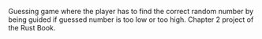 Guessing game where the player has to find the correct random number by being guided if guessed number is too low or too high. Chapter 2 project of the Rust Book.